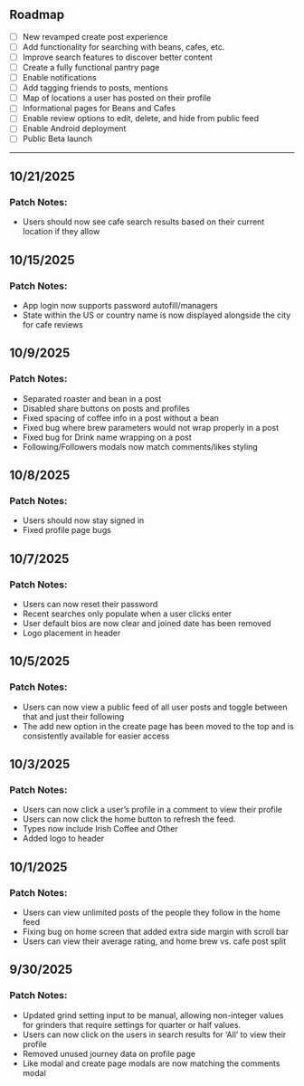 ## Roadmap

- [ ] New revamped create post experience
- [ ] Add functionality for searching with beans, cafes, etc.
- [ ] Improve search features to discover better content
- [ ] Create a fully functional pantry page
- [ ] Enable notifications
- [ ] Add tagging friends to posts, mentions
- [ ] Map of locations a user has posted on their profile
- [ ] Informational pages for Beans and Cafes
- [ ] Enable review options to edit, delete, and hide from public feed
- [ ] Enable Android deployment
- [ ] Public Beta launch

---

## 10/21/2025

### Patch Notes:
- Users should now see cafe search results based on their current location if they allow

## 10/15/2025

### Patch Notes:
- App login now supports password autofill/managers
- State within the US or country name is now displayed alongside the city for cafe reviews

## 10/9/2025

### Patch Notes:

- Separated roaster and bean in a post 
- Disabled share buttons on posts and profiles 
- Fixed spacing of coffee info in a post without a bean
- Fixed bug where brew parameters would not wrap properly in a post
- Fixed bug for Drink name wrapping on a post 
- Following/Followers modals now match comments/likes styling 


## 10/8/2025

### Patch Notes:

- Users should now stay signed in
- Fixed profile page bugs

## 10/7/2025

### Patch Notes:

- Users can now reset their password
- Recent searches only populate when a user clicks enter
- User default bios are now clear and joined date has been removed
- Logo placement in header

## 10/5/2025

### Patch Notes:

- Users can now view a public feed of all user posts and toggle between that and just their following
- The add new option in the create page has been moved to the top and is consistently available for easier access

## 10/3/2025

### Patch Notes:

- Users can now click a user’s profile in a comment to view their profile
- Users can now click the home button to refresh the feed.
- Types now include Irish Coffee and Other
- Added logo to header

## 10/1/2025

### Patch Notes:

- Users can view unlimited posts of the people they follow in the home feed
- Fixing bug on home screen that added extra side margin with scroll bar
- Users can view their average rating, and home brew vs. cafe post split

## 9/30/2025

### Patch Notes:

- Updated grind setting input to be manual, allowing non-integer values for grinders that require settings for quarter or half values.
- Users can now click on the users in search results for ‘All’ to view their profile
- Removed unused journey data on profile page
- Like modal and create page modals are now matching the comments modal

<!--
How to use:

- Keep the Roadmap checklist at the top. Mark items with [x] when complete.
- Add a new date section (## YYYY-MM-DD) for each release or notable change.
- Group notes under Added / Changed / Fixed (add more headings if useful).
- Use standard Markdown lists, links, and checkboxes.
-->
